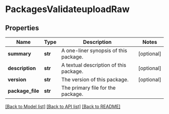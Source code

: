 # PackagesValidateuploadRaw

## Properties
Name | Type | Description | Notes
------------ | ------------- | ------------- | -------------
**summary** | **str** | A one-liner synopsis of this package. | [optional] 
**description** | **str** | A textual description of this package. | [optional] 
**version** | **str** | The version of this package. | [optional] 
**package_file** | **str** | The primary file for the package. | 

[[Back to Model list]](../README.md#documentation-for-models) [[Back to API list]](../README.md#documentation-for-api-endpoints) [[Back to README]](../README.md)


